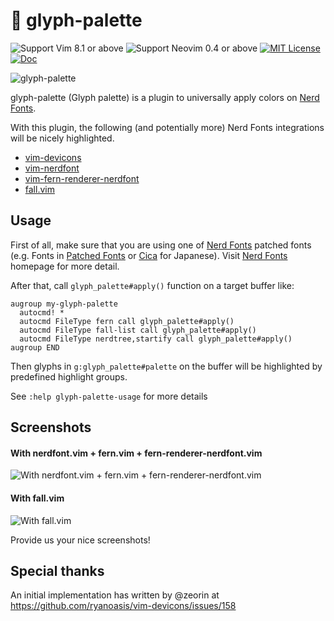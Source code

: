 # 🎨 glyph-palette

![Support Vim 8.1 or above](https://img.shields.io/badge/support-Vim%208.1%20or%20above-yellowgreen.svg)
![Support Neovim 0.4 or above](https://img.shields.io/badge/support-Neovim%200.4%20or%20above-yellowgreen.svg)
[![MIT License](https://img.shields.io/badge/license-MIT-blue.svg)](LICENSE)
[![Doc](https://img.shields.io/badge/doc-%3Ah%20glyph--palette-orange.svg)](doc/glyph-palette.txt)

![glyph-palette](https://user-images.githubusercontent.com/546312/89098136-c442ac80-d41f-11ea-90ce-68f2df7ccb25.png)

glyph-palette (Glyph palette) is a plugin to universally apply colors on [Nerd Fonts][].

With this plugin, the following (and potentially more) Nerd Fonts integrations will be nicely highlighted.

- [vim-devicons][]
- [vim-nerdfont][]
- [vim-fern-renderer-nerdfont][]
- [fall.vim][]

[nerd fonts]: https://github.com/ryanoasis/nerd-fonts
[vim-devicons]: https://github.com/ryanoasis/vim-devicons
[vim-nerdfont]: https://github.com/lambdalisue/vim-nerdfont
[vim-fern-renderer-nerdfont]: https://github.com/lambdalisue/vim-fern-renderer-nerdfont
[fall.vim]: https://github.com/vim-fall/fall.vim

## Usage

First of all, make sure that you are using one of [Nerd Fonts][] patched fonts (e.g. Fonts in [Patched Fonts](https://github.com/ryanoasis/nerd-fonts#patched-fonts) or [Cica][] for Japanese).
Visit [Nerd Fonts][] homepage for more detail.

[cica]: https://github.com/miiton/Cica

After that, call `glyph_palette#apply()` function on a target buffer like:

```vim
augroup my-glyph-palette
  autocmd! *
  autocmd FileType fern call glyph_palette#apply()
  autocmd FileType fall-list call glyph_palette#apply()
  autocmd FileType nerdtree,startify call glyph_palette#apply()
augroup END
```

Then glyphs in `g:glyph_palette#palette` on the buffer will be highlighted by predefined highlight groups.

See `:help glyph-palette-usage` for more details

## Screenshots

#### With nerdfont.vim + fern.vim + fern-renderer-nerdfont.vim

![With nerdfont.vim + fern.vim + fern-renderer-nerdfont.vim](https://user-images.githubusercontent.com/546312/88701008-6c1c5980-d144-11ea-8d6b-d4f4290274a6.png)

#### With fall.vim

![With fall.vim](https://github.com/user-attachments/assets/00e57422-23af-4877-9dc1-362abe11076a)

Provide us your nice screenshots!

## Special thanks

An initial implementation has written by @zeorin at https://github.com/ryanoasis/vim-devicons/issues/158
